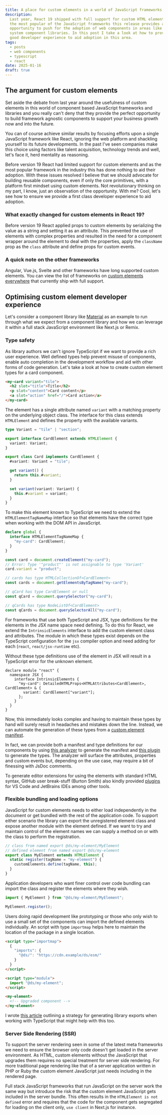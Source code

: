 ```yaml
---
title: A place for custom elements in a world of JavaScript frameworks
description:
  Last year, React 19 shipped with full support for custom HTML elements. Being
  the most popular of the JavaScript frameworks this release provides an
  opportunity to push for the adoption of web components in areas like design
  system component libraries. In this post I take a look at how to provide a
  good developer experience to aid adoption in this area.
tags:
  - posts
  - web components
  - typescript
  - react
date: 2025-01-16
draft: true
---
```


## The argument for custom elements

Set aside the debate from last year around the usefulness of custom elements in
this world of component based JavaScript frameworks and libraries and you really
can't deny that they provide the perfect opportunity to build framework agnostic
components to support your business growth now and into the future.

You can of course achieve similar results by focusing efforts upon a single
JavaScript framework like React, ignoring the web platform and shackling
yourself to its future developments. In the past I've seen companies make this
choice using factors like talent acquisition, technology trends and well, let's
face it, herd mentality as reasoning.

Before version 19 React had limited support for custom elements and as the most
popular framework in the industry this has done nothing to aid their adoption.
With these issues resolved I believe that we should advocate for building
reusable components, even if only the core primitives, with a platform first
mindset using custom elements. Not revolutionary thinking on my part, I know,
just an observation of the opportunity. With me? Cool, let's see how to ensure
we provide a first class developer experience to aid adoption.

### What exactly changed for custom elements in React 19?

Before version 19 React applied props to custom elements by serializing the
value as a string and setting it as an attribute. This prevented the use of
elements with complex properties and resulted in the need for a component
wrapper around the element to deal with the properties, apply the `className`
prop as the `class` attribute and define props for custom events.

### A quick note on the other frameworks

Angular, Vue.js, Svelte and other frameworks have long supported custom
elements. You can view the list of frameworks on [custom elements
everywhere][custom-elements-everywhere] that currently ship with full support.

## Optimising custom element developer experience

Let's consider a component library like [Material][material-web] as an example
to run through what we expect from a component library and how we can leverage
it within a full stack JavaScript environment like Next.js or Remix.

### Type safety

As library authors we can't ignore TypeScript if we want to provide a rich user
experience. Well defined types help prevent misuse of components, enable auto
completion in the development workflow and aid with other forms of code
generation. Let's take a look at how to create custom element types for a card
component.

```html
<my-card variant="tile">
  <h2 slot="title">Title</h2>
  <p slot="content">Card content</p>
  <a slot="action" href="/">Card action</a>
</my-card>
```

The element has a single attribute named `variant` with a matching property on
the underlying object class. The interface for this class extends `HTMLElement`
and defines the property with the available variants.

```ts
type Variant = "tile" | "section";

export interface CardElement extends HTMLElement {
  variant: Variant;
}

export class Card implements CardElement {
  #variant: Variant = "tile";

  get variant() {
    return this.#variant;
  }

  set variant(variant: Variant) {
    this.#variant = variant;
  }
}
```

To make this element known to TypeScript we need to extend the
`HTMLElementTagNameMap` interface so that elements have the correct type when
working with the DOM API in JavaScript.

```ts
declare global {
  interface HTMLElementTagNameMap {
    "my-card": CardElement;
  }
}

const card = document.createElement("my-card");
// Error: Type '"product"' is not assignable to type 'Variant'
card.variant = "product";

// cards has type HTMLCollectionOf<CardElement>
const cards = document.getElementsByTagName("my-card");

// qCard has type CardElement or null
const qCard = document.querySelector("my-card");

// qCards has type NodeListOf<CardElement>
const qCards = document.querySelectorAll("my-card");
```

For frameworks that use both TypeScript and JSX, type definitions for the
elements in the JSX name space need defining. To do this for React, we extend
the `IntrinsicElements` interface to add the custom element class and
attributes. The module in which these types exist depends on the TypeScript
configuration for the `jsx` compiler option and need adding for each (`react`,
`react/jsx-runtime` etc).

Without these type definitions use of the element in JSX will result in a
TypeScript error for the unknown element.

```tsx
declare module "react" {
  namespace JSX {
    interface IntrinsicElements {
      "my-card": DetailedHTMLProps<HTMLAttributes<CardElement>, CardElement> & {
        variant: CardElement["variant"];
      };
    }
  }
}
```

Now, this immediately looks complex and having to maintain these types by hand
will surely result in headaches and mistakes down the line. Instead, we can
automate the generation of these types from a [custom element
manifest][custom-element-manifest].

In fact, we can provide both a manifest and type definitions for our components
by using [this analyzer][custom-element-analyzer] to generate the manifest and
[this plugin][cem-plugin] to generate the types. The analyzer will surface the
attributes, properties and custom events but, depending on the use case, may
require a bit of finessing with JsDoc comments.

To generate editor extensions for using the elements with standard HTML syntax,
GitHub user break-stuff (Burton Smith) also kindly provided [plugins][cem-tools]
for VS Code and JetBrains IDEs among other tools.

### Flexible bundling and loading options

JavaScript for custom elements needs to either load independently in the
document or get bundled with the rest of the application code. To support either
scenario the library can export the unregistered element class and expose
another module with the element defined. If we want to try and maintain control
of the element names we can supply a method on or with the class to perform the
registration.

```ts
// class from named export @ds/my-element/MyElement
// defined element from named export @ds/my-element
export class MyElement extends HTMLElement {
  static register(tagName = "my-element") {
    customElements.define(tagName, this);
  }
}
```

Application developers who want finer control over code bundling can import the
class and register the elements where they wish.

```ts
import { MyElement } from "@ds/my-element/MyElement";

MyElement.register();
```

Users doing rapid development like prototyping or those who only wish to use a
small set of the components can import the defined elements individually. An
script with type `importmap` helps here to maintain the location of the package
in a single location.

```html
<script type="importmap">
  {
    "imports": {
      "@ds/": "https://cdn.example/ds/esm/"
    }
  }
</script>

<script type="module">
  import "@ds/my-element";
</script>

<my-element>
  <!-- Upgraded component -->
</my-element>
```

I wrote [this article][exports-article] outlining a strategy for generating
library exports when working with TypeScript that might help with this too.

### Server Side Rendering (SSR)

To support the server rendering seen in some of the latest meta frameworks we
need to ensure the browser only code doesn't get loaded in the server
environment. As HTML, custom elements without the JavaScript that upgrades them
requires no special treatment for server side rendering. For more traditional
page rendering like that of a server application written in PHP or Ruby the
custom element JavaScript just needs including in the rendered page.

Full stack JavaScript frameworks that run JavaScript on the server work the same
way but introduce the risk that the custom element JavaScript gets included in
the server bundle. This often results in the `HTMLElement is not defined` error
and requires that the code for the component gets segregated for loading on the
client only, `use client` in Next.js for instance.

[custom-elements-everywhere]: https://custom-elements-everywhere.com/
[custom-element-manifest]:
  https://github.com/webcomponents/custom-elements-manifest
[custom-element-analyzer]: https://github.com/open-wc/custom-elements-manifest
[cem-tools]: https://github.com/break-stuff/cem-tools
[cem-plugin]:
  https://github.com/break-stuff/cem-tools/tree/main/packages/jsx-integration#readme
[material-web]: https://m3.material.io/develop/web
[exports-article]: /blog/typescript-package-entry-points/
